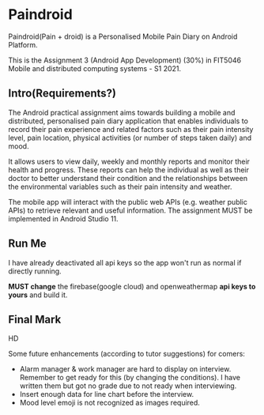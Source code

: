 # Paindroid

Paindroid(Pain + droid) is a Personalised Mobile Pain Diary on Android Platform.

This is the Assignment 3 (Android App Development) (30%) in FIT5046 Mobile and distributed computing systems - S1 2021.

## Intro(Requirements?)

The Android practical assignment aims towards building a mobile and distributed, personalised pain diary application that enables individuals to record their pain experience and related factors such as their pain intensity level, pain location, physical activities (or number of steps taken daily) and mood.

It allows users to view daily, weekly and monthly reports and monitor their health and progress. These reports can help the individual as well as their doctor to better understand their condition and the relationships between the environmental variables such as their pain intensity and weather. 

The mobile app will interact with the public web APIs (e.g. weather public APIs) to retrieve relevant and useful information. The assignment MUST be implemented in Android Studio 11.

## Run Me

I have already deactivated all api keys so the app won't run as normal if directly running.

**MUST change** the firebase(google cloud) and openweathermap **api keys to yours** and build it.

## Final Mark

HD

Some future enhancements (according to tutor suggestions) for comers:

- Alarm manager & work manager are hard to display on interview. Remember to get ready for this (by changing the conditions). I have written them but got no grade due to not ready when interviewing.
- Insert enough data for line chart before the interview.
- Mood level emoji is not recognized as images required.



